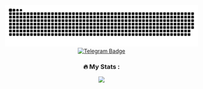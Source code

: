 <div align="center">
  <div align="center">
  <img  src="https://raw.githubusercontent.com/1999AZZAR/1999AZZAR/readme/resources/grid-snake.svg"
       alt="snake" />
    <div align="center" id="badges">
 <a href="https://t.me/faustyu">
      <img src="https://img.shields.io/badge/-faustyuz-blue?style=for-the-badge&logo=telegram&logoColor=white" alt="Telegram Badge"/>
    </a>
</div>
    
### :fire: My Stats :
![](http://github-profile-summary-cards.vercel.app/api/cards/profile-details?username=faustyu1&theme=merko)

